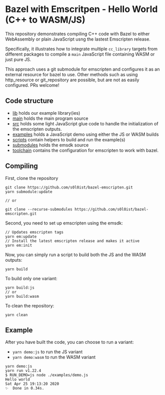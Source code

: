 # Bazel with Emscritpen - Hello World (C++ to WASM/JS)

This repository demonstrates compiling C++ code with Bazel to either WebAssembly or plain JavaScript usng the lastest Emscripten release.

Specifically, it illustrates how to integrate multiple ```cc_library``` targets from different packages to compile a `main` JavaScript file containing WASM or just pure JS.

This approach uses a git submodule for emscripten and configures it as an external resource for bazel to use. Other methods such as using http_resource or git_repository are possible, but are not as easily configured. PRs welcome!

## Code structure

- [lib](lib) holds our example library(ies)
- [main](main) holds the main program source
- [src](src) holds some light JavaScript glue code to handle the initialization of the emscripten outputs.
- [examples](examples) holds a JavaScript demo using either the JS or WASM builds
- [scripts](scripts) contain helpers to build and run the example(s)
- [submodules](submodules) holds the emsdk source
- [toolchain](toolchain) contains the configuration for emscripten to work with bazel.

## Compiling

First, clone the repository
```
git clone https://github.com/s0l0ist/bazel-emscripten.git
yarn submodule:update

// or

git clone --recurse-submodules https://github.com/s0l0ist/bazel-emscripten.git
```

Second, you need to set up emscripten using the emsdk:
```
// Updates emscripten tags
yarn em:update
// Install the latest emscripten release and makes it active
yarn em:init
```

Now, you can simply run a script to build both the JS and the WASM outputs: 
```
yarn build
```

To build only one variant:
```
yarn build:js
// or
yarn build:wasm
```

To clean the repository:
```
yarn clean
```

## Example

After you have built the code, you can choose to run a variant:
- `yarn demo:js` to run the JS variant
- `yarn demo:wasm` to run the WASM variant


```
yarn demo:js
yarn run v1.22.4
$ RUN_DEMO=js node ./examples/demo.js
Hello world
Sat Apr 25 19:13:20 2020
✨  Done in 0.34s.
```